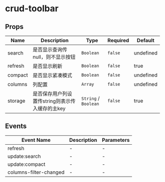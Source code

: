 # crud-toolbar

## Props

<!-- @vuese:crud-toolbar:props:start -->
|Name|Description|Type|Required|Default|
|---|---|---|---|---|
|search|是否显示查询传null，则不显示按钮|`Boolean`|`false`|undefined|
|refresh|是否显示刷新|`Boolean`|`false`|true|
|compact|是否显示紧凑模式|`Boolean`|`false`|undefined|
|columns|列配置|`Array`|`false`|undefined|
|storage|是否保存用户列设置传string则表示传入缓存的主key|`String` / `Boolean`|`false`|true|

<!-- @vuese:crud-toolbar:props:end -->


## Events

<!-- @vuese:crud-toolbar:events:start -->
|Event Name|Description|Parameters|
|---|---|---|
|refresh|-|-|
|update:search|-|-|
|update:compact|-|-|
|columns-filter-changed|-|-|

<!-- @vuese:crud-toolbar:events:end -->


